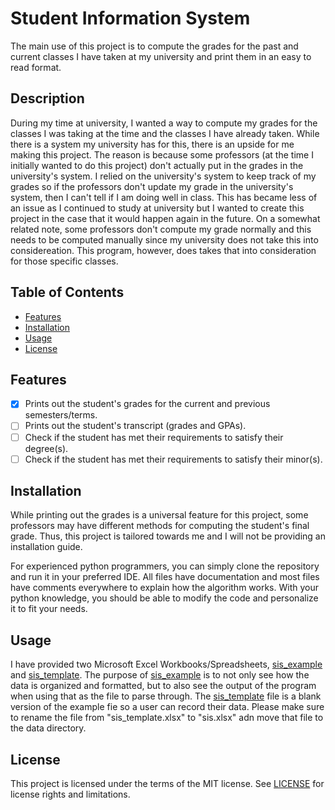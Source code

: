 # Student Information System
The main use of this project is to compute the grades for the past and current classes I have taken at my university and print them in an easy to read format.

## Description
During my time at university, I wanted a way to compute my grades for the classes I was taking at the time and the classes I have already taken. While there is a system my university has for this, there is an upside for me making this project. The reason is because some professors (at the time I initially wanted to do this project) don't actually put in the grades in the university's system. I relied on the university's system to keep track of my grades so if the professors don't update my grade in the university's system, then I can't tell if I am doing well in class. This has became less of an issue as I continued to study at university but I wanted to create this project in the case that it would happen again in the future. On a somewhat related note, some professors don't compute my grade normally and this needs to be computed manually since my university does not take this into considereation. This program, however, does takes that into consideration for those specific classes.

## Table of Contents
- [Features](#features)
- [Installation](#installation)
- [Usage](#usage)
- [License](#license)

## Features
- [x] Prints out the student's grades for the current and previous semesters/terms.
- [ ] Prints out the student's transcript (grades and GPAs).
- [ ] Check if the student has met their requirements to satisfy their degree(s).
- [ ] Check if the student has met their requirements to satisfy their minor(s).

## Installation
While printing out the grades is a universal feature for this project, some professors may have different methods for computing the student's final grade. Thus, this project is tailored towards me and I will not be providing an installation guide.

For experienced python programmers, you can simply clone the repository and run it in your preferred IDE. All files have documentation and most files have comments everywhere to explain how the algorithm works. With your python knowledge, you should be able to modify the code and personalize it to fit your needs.

## Usage
I have provided two Microsoft Excel Workbooks/Spreadsheets, [sis_example](data/sis_example.xlsx) and [sis_template](data/sis_template.xlsx). The purpose of [sis_example](data/sis_example.xlsx) is to not only see how the data is organized and formatted, but to also see the output of the program when using that as the file to parse through. The [sis_template](data/sis_template.xlsx) file is a blank version of the example fie so a user can record their data. Please make sure to rename the file from "sis_template.xlsx" to "sis.xlsx" adn move that file to the data directory.

## License
This project is licensed under the terms of the MIT license. See [LICENSE](LICENSE.txt) for license rights and limitations.
